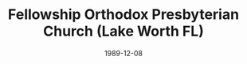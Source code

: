 ---
date: &id001 1989-12-08
end_date: null
location:
  address: 5536 Hypoluxo Road
  city: Lake Worth
  state: FL
minister:
- end: 1991-01-01
  name: Paul Hill
  start: 1989-12-08
  type: Pastor
- end: 1998-01-01
  name: Arthur Steltzer
  start: 1992-01-01
  type: Pastor
- end: null
  name: Henry Stanke
  start: 2000-01-01
  type: Pastor
ministers:
- Paul Hill
- Arthur Steltzer
- Henry Stanke
name: Fellowship Orthodox Presbyterian Church
names:
- end: null
  name: Fellowship Orthodox Presbyterian Church
  start: 1989-12-08
origination_date: *id001
raw_data: "FLORIDA Lake Worth\nFellowship Orthodox Presbyterian Church  (December\
  \ 8, 1989\u2013 )\n5536 Hypoluxo Road\nPastors: Paul Hill, 1989\u201391\nArthur\
  \ Steltzer, 1992\u201398\nHenry Stanke, 2000\u2013"
received_from: null
states:
- FL
status:
  active: true
  end_date: null
  reason: null
  received_from: null
  withdrawal_to: null
title: Fellowship Orthodox Presbyterian Church (Lake Worth FL)
year_established:
- 1989

---